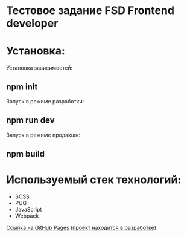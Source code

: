 # Тестовое задание FSD Frontend developer

# Установка:

Установка зависимостей:

## npm init

Запуск в режиме разработки:

## npm run dev

Запуск в режиме продакшн:

## npm build

# Используемый стек технологий: 

* SCSS
* PUG
* JavaScript
* Webpack

[Ссылка на GitHub Pages (проект находится в разработке)](https://eno-tech0.github.io/test-task__Toxin/)